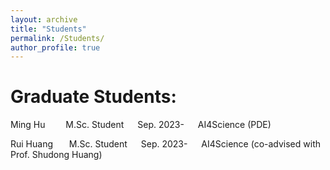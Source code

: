 ```yaml
---
layout: archive
title: "Students"
permalink: /Students/
author_profile: true
---
```

Graduate Students:
=======
Ming Hu     M.Sc. Student   Sep. 2023-   AI4Science (PDE)

Rui Huang     M.Sc. Student   Sep. 2023-   AI4Science (co-advised with Prof. Shudong Huang)

